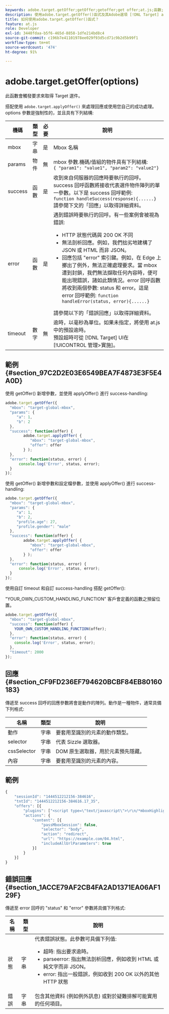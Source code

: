 ```yaml
---
keywords: adobe.target.getOffer;getOffer;getoffer;get offer;at.js;函數;函數
description: 使用adobe.target.getOffer()函式及其Adobe選項 [!DNL Target] at.js庫以激發獲取 [!DNL Target] 提供。
title: 如何使用adobe.target.getOffer()函式？
feature: at.js
role: Developer
exl-id: 3448fdaa-b5f6-465d-8858-1dfe214bd8c4
source-git-commit: c196b7e41101978ee029f93d5cd71c9b2d5b99f1
workflow-type: tm+mt
source-wordcount: '474'
ht-degree: 91%

---
```


# adobe.target.getOffer(options)

此函數會觸發要求來取得 Target 選件。

搭配使用 `adobe.target.applyOffer()` 來處理回應或使用您自己的成功處理。options 參數是強制性的，並且具有下列結構:

| 機碼 | 類型 | 必要 | 說明 |
|--- |--- |--- |--- |
| mbox | 字串 | 是 | Mbox 名稱 |
| params | 物件 | 無 | mbox 參數.機碼/值組的物件具有下列結構: <br>`{ "param1": "value1", "param2": "value2"}` |
| success | 函數 | 是 | 收到來自伺服器的回應時要執行的回呼。success 回呼函數將接收代表選件物件陣列的單一參數。以下是 success 回呼範例: <br>`function handleSuccess(response){......}`<br>請參閱下文的「回應」以取得詳細資料。 |
| error | 函數 | 是 | 遇到錯誤時要執行的回呼。有一些案例會被視為錯誤:<ul><li>HTTP 狀態代碼與 200 OK 不同</li><li>無法剖析回應。例如，我們拙劣地建構了 JSON 或 HTML 而非 JSON。</li><li>回應包括 &quot;error&quot; 索引鍵。例如，在 Edge 上擲出了例外，無法正確處理要求。當 mbox 遭到封鎖，我們無法擷取任何內容時，便可能出現錯誤，諸如此類情況。error 回呼函數將收到兩個參數: status 和 error。這是 error 回呼範例: `function handleError(status, error){......}`</li></ul>請參閱以下的「錯誤回應」以取得詳細資料。 |
| timeout | 數字 | 無 | 逾時，以毫秒為單位。如果未指定，將使用 at.js 中的預設逾時。<br>預設超時可從 [!DNL Target] UI在 [!UICONTROL 管理>實施]。 |

## 範例 {#section_97C2D2E03E6549BEA7F4873E3F5E4A0D}

使用 getOffer() 新增參數，並使用 applyOffer() 進行 success-handling:

```javascript
adobe.target.getOffer({   
  "mbox": "target-global-mbox", 
  "params": { 
     "a": 1, 
     "b": 2 
  }, 
  "success": function(offer) {           
        adobe.target.applyOffer( {  
           "mbox": "target-global-mbox", 
           "offer": offer  
        } ); 
  },   
  "error": function(status, error) {           
      console.log('Error', status, error); 
  } 
});
```

使用 getOffer() 新增參數和設定檔參數，並使用 applyOffer() 進行 success-handling:

```javascript
adobe.target.getOffer({   
  "mbox": "target-global-mbox", 
  "params": { 
     "a": 1, 
     "b": 2, 
     "profile.age": 27, 
     "profile.gender": "male" 
  }, 
  "success": function(offer) {           
        adobe.target.applyOffer( {  
           "mbox": "target-global-mbox", 
           "offer": offer  
        } ); 
  },   
  "error": function(status, error) {           
      console.log('Error', status, error); 
  } 
});
```

使用自訂 timeout 和自訂 success-handling 搭配 getOffer():

&quot;YOUR_OWN_CUSTOM_HANDLING_FUNCTION&quot; 客戶會定義的函數之預留位置。

```javascript
adobe.target.getOffer({     
  "mbox": "target-global-mbox",   
  "success": function(offer) { 
    YOUR_OWN_CUSTOM_HANDLING_FUNCTION(offer);   
  }, 
  "error": function(status, error) {                 
    console.log('Error', status, error);   
  },   
  "timeout": 2000 
});
```

## 回應 {#section_CF9FD236EF794620BCBF84EB80160183}

傳遞至 success 回呼的回應參數將會是動作的陣列。動作是一種物件，通常具備下列格式:

| 名稱 | 類型 | 說明 |
|--- |--- |--- |
| 動作 | 字串 | 要套用至識別的元素的動作類型。 |
| selector | 字串 | 代表 Sizzle 選取器。 |
| cssSelector | 字串 | DOM 原生選取器，用於元素預先隱藏。 |
| 內容 | 字串 | 要套用至識別的元素的內容。 |

## 範例

```javascript
{ 
    "sessionId": "1444512212156-384616", 
    "tntId": "1444512212156-384616.17_35", 
    "offers": [{ 
        "plugins": ["<script type=\"text/javascript\">\r\n/*mboxHighlight+ (1of2) v1 ==> Response Plugin*/\r\nwindow.ttMETA=(typeof(window.ttMETA)!='undefined')?window.ttMETA:[];window.ttMETA.push({'mbox':'target-global-mbox','campaign':'at: redirect ootb','experience':'Experience B','offer':'/at_redirect_ootb/experiences/1/pages/0/1442082890250'});window.ttMBX=function(x){var mbxList=[];for(i=0;i<ttMETA.length;i++){if(ttMETA[i].mbox==x.getName()){mbxList.push(ttMETA[i])}}return mbxList[x.getId()]}\r\n</script>"], 
        "actions": { 
            "content": [{ 
                "passMboxSession": false, 
                "selector": "body", 
                "action": "redirect", 
                "url": "https://example.com/04.html", 
                "includeAllUrlParameters": true 
            }] 
        } 
    }] 
}
```

## 錯誤回應 {#section_1ACCE79AF2CB4FA2AD1371EA06AF129F}

傳遞至 error 回呼的 &quot;status&quot; 和 &quot;error&quot; 參數將具備下列格式:

| 名稱 | 類型 | 說明 |
|--- |--- |--- |
| 狀態 | 字串 | 代表錯誤狀態。此參數可具備下列值:<ul><li>超時: 指出要求逾時。</li><li>parseerror: 指出無法剖析回應，例如收到 HTML 或純文字而非 JSON。</li><li>error: 指出一般錯誤，例如收到 200 OK 以外的其他 HTTP 狀態</li></ul> |
| 錯誤 | 字串 | 包含其他資料 (例如例外訊息) 或對於疑難排解可能實用的任何項目。 |
